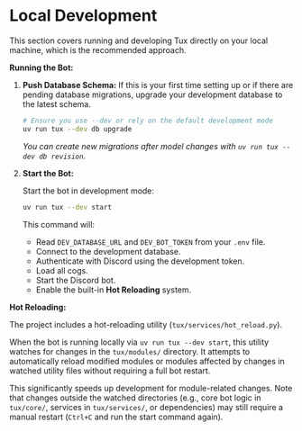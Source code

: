 # Local Development

This section covers running and developing Tux directly on your local machine, which is the recommended approach.

**Running the Bot:**

1. **Push Database Schema:**
    If this is your first time setting up or if there are pending database migrations, upgrade your development database to the latest schema.

    ```bash
    # Ensure you use --dev or rely on the default development mode
    uv run tux --dev db upgrade
    ```

    *You can create new migrations after model changes with `uv run tux --dev db revision`.*

2. **Start the Bot:**

    Start the bot in development mode:

    ```bash
    uv run tux --dev start
    ```

    This command will:
    * Read `DEV_DATABASE_URL` and `DEV_BOT_TOKEN` from your `.env` file.
    * Connect to the development database.
    * Authenticate with Discord using the development token.
    * Load all cogs.
    * Start the Discord bot.
    * Enable the built-in **Hot Reloading** system.

**Hot Reloading:**

The project includes a hot-reloading utility (`tux/services/hot_reload.py`).

When the bot is running locally via `uv run tux --dev start`, this utility watches for changes in the `tux/modules/` directory. It attempts to automatically reload modified modules or modules affected by changes in watched utility files without requiring a full bot restart.

This significantly speeds up development for module-related changes. Note that changes outside the watched directories (e.g., core bot logic in `tux/core/`, services in `tux/services/`, or dependencies) may still require a manual restart (`Ctrl+C` and run the start command again).
